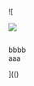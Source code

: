 ![

<img src="../../../../../../../img/onload/../../r89shi/r89shi.github.io/blob/master/teste.js">

<img id="meu" tabindex="aleert()"></div>
<div id="${1+1}">bbbb</div>
<span value="javascript:document.getElementById('user-content-meu').src='123';">aaa</span>

](()
